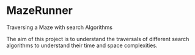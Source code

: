 # MazeRunner
Traversing a Maze with search Algorithms

The aim of this project is to understand the traversals of different search algorithms to understand their time and space complexities.
